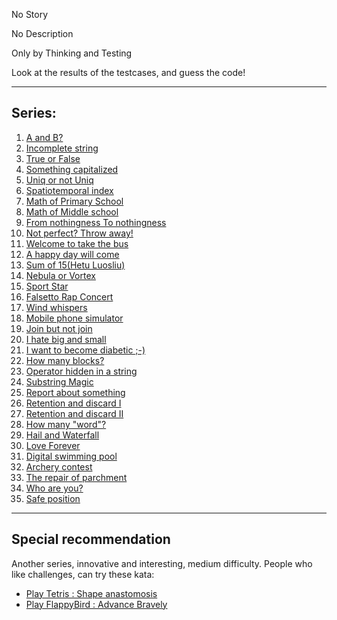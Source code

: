 No Story

No Description

Only by Thinking and Testing

Look at the results of the testcases, and guess the code!

---

## Series:

01. [A and B?](http://www.codewars.com/kata/56d904db9963e9cf5000037d)
02. [Incomplete string](http://www.codewars.com/kata/56d9292cc11bcc3629000533)
03. [True or False](http://www.codewars.com/kata/56d931ecc443d475d5000003)
04. [Something capitalized](http://www.codewars.com/kata/56d93f249c844788bc000002)
05. [Uniq or not Uniq](http://www.codewars.com/kata/56d949281b5fdc7666000004)
06. [Spatiotemporal index](http://www.codewars.com/kata/56d98b555492513acf00077d)
07. [Math of Primary School](http://www.codewars.com/kata/56d9b46113f38864b8000c5a)
08. [Math of Middle school](http://www.codewars.com/kata/56d9c274c550b4a5c2000d92)
09. [From nothingness To nothingness](http://www.codewars.com/kata/56d9cfd3f3928b4edd000021)
10. [Not perfect? Throw away!](http://www.codewars.com/kata/56dae2913cb6f5d428000f77)
11. [Welcome to take the bus](http://www.codewars.com/kata/56db19703cb6f5ec3e001393)
12. [A happy day will come](http://www.codewars.com/kata/56dc41173e5dd65179001167)
13. [Sum of 15(Hetu Luosliu)](http://www.codewars.com/kata/56dc5a773e5dd6dcf7001356)
14. [Nebula or Vortex](http://www.codewars.com/kata/56dd3dd94c9055a413000b22)
15. [Sport Star](http://www.codewars.com/kata/56dd927e4c9055f8470013a5)
16. [Falsetto Rap Concert](http://www.codewars.com/kata/56de38c1c54a9248dd0006e4)
17. [Wind whispers](http://www.codewars.com/kata/56de4d58301c1156170008ff)
18. [Mobile phone simulator](http://www.codewars.com/kata/56de82fb9905a1c3e6000b52)
19. [Join but not join](http://www.codewars.com/kata/56dfce76b832927775000027)
20. [I hate big and small](http://www.codewars.com/kata/56dfd5dfd28ffd52c6000bb7)
21. [I want to become diabetic ;-)](http://www.codewars.com/kata/56e0e065ef93568edb000731)
22. [How many blocks?](http://www.codewars.com/kata/56e0f1dc09eb083b07000028)
23. [Operator hidden in a string](http://www.codewars.com/kata/56e1161fef93568228000aad)
24. [Substring Magic](http://www.codewars.com/kata/56e127d4ef93568228000be2)
25. [Report about something](http://www.codewars.com/kata/56eccc08b9d9274c300019b9)
26. [Retention and discard I](http://www.codewars.com/kata/56ee0448588cbb60740013b9)
27. [Retention and discard II](http://www.codewars.com/kata/56eee006ff32e1b5b0000c32)
28. [How many "word"?](http://www.codewars.com/kata/56eff1e64794404a720002d2)
29. [Hail and Waterfall](http://www.codewars.com/kata/56f167455b913928a8000c49)
30. [Love Forever](http://www.codewars.com/kata/56f214580cd8bc66a5001a0f)
31. [Digital swimming pool](http://www.codewars.com/kata/56f25b17e40b7014170002bd)
32. [Archery contest](http://www.codewars.com/kata/56f4202199b3861b880013e0)
33. [The repair of parchment](http://www.codewars.com/kata/56f606236b88de2103000267)
34. [Who are you?](http://www.codewars.com/kata/56f6b4369400f51c8e000d64)
35. [Safe position](http://www.codewars.com/kata/56f7eb14f749ba513b0009c3)

---
 
## Special recommendation

Another series, innovative and interesting, medium difficulty. People who like challenges, can try these kata:
    
* [Play Tetris : Shape anastomosis](http://www.codewars.com/kata/56c85eebfd8fc02551000281)
* [Play FlappyBird : Advance Bravely](http://www.codewars.com/kata/56cd5d09aa4ac772e3000323)
